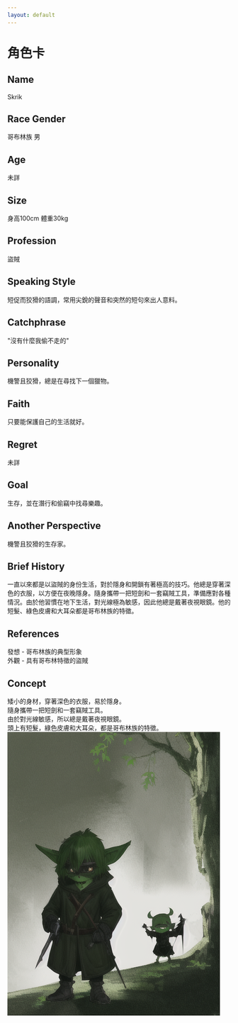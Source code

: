 ```yaml
---
layout: default
---
```


# 角色卡

## Name
Skrik

## Race Gender
哥布林族 男

## Age
未詳

## Size
身高100cm 體重30kg

## Profession
盜賊

## Speaking Style
短促而狡猾的語調，常用尖銳的聲音和突然的短句來出人意料。

## Catchphrase
"沒有什麼我偷不走的"

## Personality
機警且狡猾，總是在尋找下一個獵物。

## Faith
只要能保護自己的生活就好。

## Regret
未詳

## Goal 
生存，並在潛行和偷竊中找尋樂趣。

## Another Perspective
機警且狡猾的生存家。

## Brief History
一直以來都是以盜賊的身份生活，對於隱身和開鎖有著極高的技巧。他總是穿著深色的衣服，以方便在夜晚隱身。隨身攜帶一把短劍和一套竊賊工具，準備應對各種情況。由於他習慣在地下生活，對光線極為敏感，因此他總是戴著夜視眼鏡。他的短髮、綠色皮膚和大耳朵都是哥布林族的特徵。

## References
發想 - 哥布林族的典型形象<br>
外觀 - 具有哥布林特徵的盜賊

## Concept
矮小的身材，穿著深色的衣服，易於隱身。<br>
隨身攜帶一把短劍和一套竊賊工具。<br>
由於對光線敏感，所以總是戴著夜視眼鏡。<br>
頭上有短髮，綠色皮膚和大耳朵，都是哥布林族的特徵。<br>
<img src="./Skrik.png">
